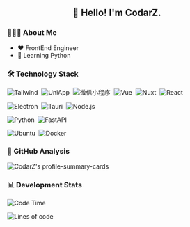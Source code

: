 <h2 align="center">👋 Hello! I'm CodarZ.</h2>

### 👨🏻‍💻 About Me

- ❤️ FrontEnd Engineer
- 🌱 Learning Python


### 🛠 Technology Stack

![Tailwind](https://img.shields.io/badge/-Tailwind-fff?logo=tailwindcss)&nbsp;
![UniApp](https://img.shields.io/badge/-UniApp-fff?logo=data:image/png;base64,iVBORw0KGgoAAAANSUhEUgAAADIAAAAyCAYAAAAeP4ixAAABCElEQVRoge3YMa4BURSH8Y8o7UAp0WgkotBZwluAfhqlZSgUGr23ENUUCpppJnTswAIUSCaTiziZJ8d9/193zdzrfMltABF5plb+oLscDoAV0Pn8OC/lwDhL0k35QT3wstcIuM61Cj0IhXiNuAvOFwr5SgrxRiHeKMSbhnHfAVgU1i1gajhnBpwK6wnQtgxkDTlmSTq/L7rLYQ9byG+WpLvCOT8YQ6K5WgrxRiHeKMQbhXijEG8U4o1CvIkmxPrDquwMrI37KlFJSJake2BUxVlW0VytaEKsV6t5+8Ohak3rRmtIH9hav/QvRHO1FOKNQrwJheQfn+I9wflCIeNHLzuQc51PRP6rC1ZeIm1I8cC5AAAAAElFTkSuQmCC)&nbsp;
![微信小程序](https://img.shields.io/badge/-小程序-fff?logo=wechat)&nbsp;
![Vue](https://img.shields.io/badge/-Vue-fff?logo=vuedotjs)&nbsp;
![Nuxt](https://img.shields.io/badge/-Nuxt-fff?logo=nuxt)&nbsp;
![React](https://img.shields.io/badge/-React-fff?logo=react)&nbsp;

![Electron](https://img.shields.io/badge/-Electron-fff?logo=electron)&nbsp;
![Tauri](https://img.shields.io/badge/Tauri-fff?logo=tauri)&nbsp;
![Node.js](https://img.shields.io/badge/-Node.js-fff?logo=node.js)&nbsp;

![Python](https://img.shields.io/badge/-Python-fff?logo=python)&nbsp;
![FastAPI](https://img.shields.io/badge/FastAPI-fff?logo=fastapi)&nbsp;

![Ubuntu](https://img.shields.io/badge/-Ubuntu-fff?logo=ubuntu)&nbsp;
![Docker](https://img.shields.io/badge/-Docker-fff?logo=docker)&nbsp;


### 🔭 GitHub Analysis

<!-- 
参考：https://github.com/anuraghazra/github-readme-stats 
-->

<p align="left">
  <img src="http://github-profile-summary-cards.vercel.app/api/cards/profile-details?username=CodarZ&theme=vue&include_all_commits=true&count_private=true&hide=contribs,issues" alt="CodarZ's profile-summary-cards"  />
</p>


### 📊 Development Stats

<!--START_SECTION:waka-->
![Code Time](http://img.shields.io/badge/Code%20Time-1%2C201%20hrs%2013%20mins-blue)

![Lines of code](https://img.shields.io/badge/%E4%BB%8E%E3%80%8CHello%20World%E3%80%8D%E8%B5%B7%E6%88%91%E5%B7%B2%E7%BB%8F%E5%86%99%E4%BA%86-429.8%20thousand%20%E8%A1%8C%E4%BB%A3%E7%A0%81-blue)


<!--END_SECTION:waka-->

